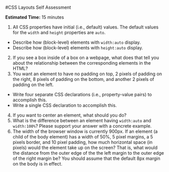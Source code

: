 #CSS Layouts Self Assessment

**Estimated Time:** 15 minutes

1. All CSS properties have initial (i.e., default) values. The default values for the `width` and `height` properties are `auto`.
  * Describe how (block-level) elements with `width:auto` display.
  * Describe how (block-level) elements with `height:auto` display.
2. If you see a box inside of a box on a webpage, what does that tell you about the relationship between the corresponding elements in the HTML?
3. You want an element to have no padding on top, 2 pixels of padding on the right, 8 pixels of padding on the bottom, and another 2 pixels of padding on the left.
  * Write four separate CSS declarations (i.e., property-value pairs) to accomplish this.
  * Write a single CSS declaration to accomplish this.
4. If you want to center an element, what should you do?
5. What is the difference between an element having `width:auto` and `width:100%`? Please support your answer with a concrete example.
6. The width of the browser window is currently 900px. If an element (a child of the body element) has a width of 50%, 5 pixel margins, a 5 pixels border, and 10 pixel padding, how much horizontal space (in pixels) would the element take up on the screen? That is, what would the distance from the outer edge of the the left margin to the outer edge of the right margin be? You should assume that the default 8px margin on the body is in effect.
